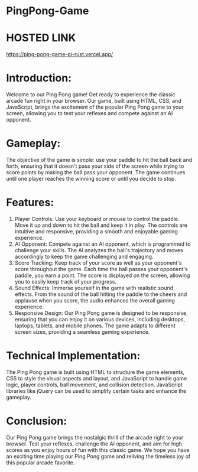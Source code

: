 # PingPong-Game

# HOSTED LINK
https://ping-pong-game-pi-rust.vercel.app/
# Introduction:
Welcome to our Ping Pong game! Get ready to experience the classic arcade fun right in your browser. Our game, built using HTML, CSS, and JavaScript, brings the excitement of the popular Ping Pong game to your screen, allowing you to test your reflexes and compete against an AI opponent.

# Gameplay:
The objective of the game is simple: use your paddle to hit the ball back and forth, ensuring that it doesn't pass your side of the screen while trying to score points by making the ball pass your opponent. The game continues until one player reaches the winning score or until you decide to stop.

# Features:
1. Player Controls: Use your keyboard or mouse to control the paddle. Move it up and down to hit the ball and keep it in play. The controls are intuitive and responsive, providing a smooth and enjoyable gaming experience.
2. AI Opponent: Compete against an AI opponent, which is programmed to challenge your skills. The AI analyzes the ball's trajectory and moves accordingly to keep the game challenging and engaging.
3. Score Tracking: Keep track of your score as well as your opponent's score throughout the game. Each time the ball passes your opponent's paddle, you earn a point. The score is displayed on the screen, allowing you to 
   easily keep track of your progress.
4. Sound Effects: Immerse yourself in the game with realistic sound effects. From the sound of the ball hitting the paddle to the cheers and applause when you score, the audio enhances the overall gaming experience.
5. Responsive Design: Our Ping Pong game is designed to be responsive, ensuring that you can enjoy it on various devices, including desktops, laptops, tablets, and mobile phones. The game adapts to different screen sizes, 
   providing a seamless gaming experience.

# Technical Implementation:
The Ping Pong game is built using HTML to structure the game elements, CSS to style the visual aspects and layout, and JavaScript to handle game logic, player controls, ball movement, and collision detection. JavaScript libraries like jQuery can be used to simplify certain tasks and enhance the gameplay.

# Conclusion:
Our Ping Pong game brings the nostalgic thrill of the arcade right to your browser. Test your reflexes, challenge the AI opponent, and aim for high scores as you enjoy hours of fun with this classic game. We hope you have an exciting time playing our Ping Pong game and reliving the timeless joy of this popular arcade favorite.
